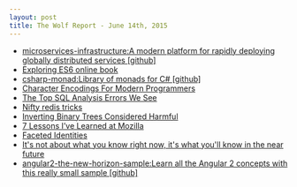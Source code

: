 ```yaml
---
layout: post
title: The Wolf Report - June 14th, 2015
---
```


- [microservices-infrastructure:A modern platform for rapidly deploying globally distributed services [github]](https://github.com/CiscoCloud/microservices-infrastructure)
- [Exploring ES6 online book](https://leanpub.com/exploring-es6/read)
- [csharp-monad:Library of monads for C# [github]](https://github.com/louthy/csharp-monad)
- [Character Encodings For Modern Programmers](http://blog.gatunka.com/2014/04/25/character-encodings-for-modern-programmers)
- [The Top SQL Analysis Errors We See](https://periscope.io/blog/top-sql-analysis-errors.html)
- [Nifty redis tricks](http://opensolitude.com/2015/06/02/nifty-redis-tricks.html)
- [Inverting Binary Trees Considered Harmful](http://www.jasq.org/just-another-scala-quant/inverting-binary-trees-considered-harmful)
- [7 Lessons I’ve Learned at Mozilla](http://davidwalsh.name/lessons-learned-mozilla)
- [Faceted Identities](http://www.michaelnygard.com/blog/2015/06/faceted-identities/)
- [It's not about what you know right now, it's what you'll know in the near future](http://www.continuousimprover.com/2015/06/its-not-about-what-you-know-right-now.html)
- [angular2-the-new-horizon-sample:Learn all the Angular 2 concepts with this really small sample [github]](https://github.com/auth0/angular2-the-new-horizon-sample)
